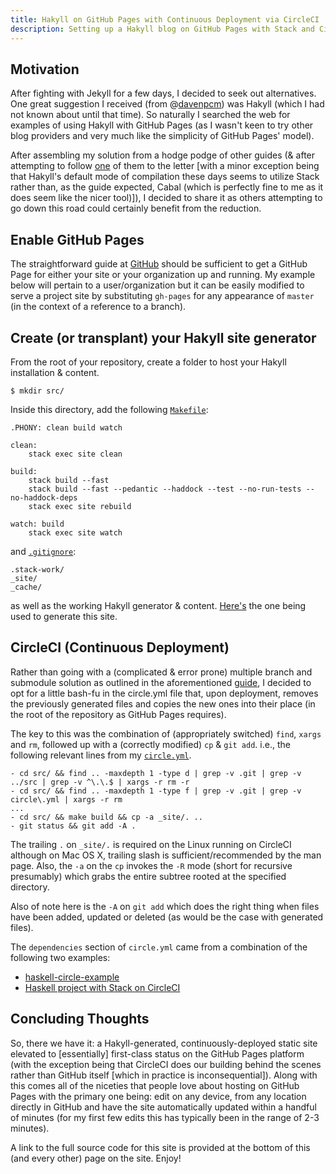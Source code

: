 ```yaml
---
title: Hakyll on GitHub Pages with Continuous Deployment via CircleCI
description: Setting up a Hakyll blog on GitHub Pages with Stack and CircleCI
---
```


## Motivation ##

After fighting with Jekyll for a few days, I decided to seek out alternatives.
One great suggestion I received (from @[davenpcm](https://twitter.com/davenpcm))
was Hakyll (which I had not known about until
that time). So naturally I searched the web for examples of using Hakyll with
GitHub Pages (as I wasn't keen to try other blog providers and very much like the
simplicity of GitHub Pages' model).

After assembling my solution from a hodge podge of other guides (& after
attempting to follow [one](https://www.stackbuilders.com/news/dr-hakyll-create-a-github-page-with-hakyll-and-circleci)
of them to the letter [with a minor exception being
that Hakyll's default mode of compilation these days seems to utilize Stack
rather than, as the guide expected, Cabal (which is perfectly fine to me as it does seem like the
nicer tool)]), I decided to share it as others
attempting to go down this road could certainly benefit from the reduction.

## Enable GitHub Pages ##

The straightforward guide at [GitHub](https://pages.github.com/)
should be sufficient to get a GitHub Page for either your site or your organization
up and running. My example below will pertain to a user/organization but it can be
easily modified to serve a project site by substituting `gh-pages` for any
appearance of `master` (in the context of a reference to a branch).

## Create (or transplant) your Hakyll site generator

From the root of your repository, create a folder to host your Hakyll
installation & content.

```
$ mkdir src/
```

Inside this directory, add the following [`Makefile`](https://github.com/johanatan/johanatan.github.io/blob/master/src/Makefile):

```
.PHONY: clean build watch

clean:
	stack exec site clean

build:
	stack build --fast
	stack build --fast --pedantic --haddock --test --no-run-tests --no-haddock-deps
	stack exec site rebuild

watch: build
	stack exec site watch
```

and [`.gitignore`](https://github.com/johanatan/johanatan.github.io/blob/master/src/.gitignore):
```
.stack-work/
_site/
_cache/
```

as well as the working Hakyll generator & content.
[Here's](https://github.com/johanatan/johanatan.github.io/tree/master/src)
the one being used to generate this site. 

## CircleCI (Continuous Deployment)

Rather than going with a (complicated & error prone) multiple branch and submodule
solution as outlined in the aforementioned [guide](https://www.stackbuilders.com/news/dr-hakyll-create-a-github-page-with-hakyll-and-circleci), I decided to opt for a little
bash-fu in the circle.yml file that, upon deployment, removes the previously generated
files and copies the new ones into their place (in the root of the repository as
GitHub Pages requires).

The key to this was the combination of (appropriately switched) `find`, `xargs` and
`rm`, followed up with a (correctly modified) `cp` & `git add`. i.e., the following
relevant lines from my [`circle.yml`](https://github.com/johanatan/johanatan.github.io/blob/master/circle.yml).

```
- cd src/ && find .. -maxdepth 1 -type d | grep -v .git | grep -v ../src | grep -v ^\.\.$ | xargs -r rm -r
- cd src/ && find .. -maxdepth 1 -type f | grep -v .git | grep -v circle\.yml | xargs -r rm
...
- cd src/ && make build && cp -a _site/. ..
- git status && git add -A .

```

The trailing `.` on `_site/.` is required on the Linux running on CircleCI although on
Mac OS X, trailing slash is sufficient/recommended by the man page. Also, the `-a` on
the `cp` invokes the `-R` mode (short for recursive presumably) which grabs the entire
subtree rooted at the specified directory.

Also of note here is the `-A` on `git add` which does the right thing when files have
been added, updated or deleted (as would be the case with generated files).

The `dependencies` section of `circle.yml` came from a combination of the following
two examples:

* [haskell-circle-example](https://github.com/begriffs/haskell-circle-example/blob/master/circle.yml)
* [Haskell project with Stack on CircleCI](https://gist.github.com/dbp/bef96402ea07001dfed2)

## Concluding Thoughts ##

So, there we have it: a Hakyll-generated, continuously-deployed static site elevated
to [essentially] first-class status on the GitHub Pages platform (with the exception
being that CircleCI does our building behind the scenes rather than GitHub itself
[which in practice is inconsequential]). Along with this comes all of the niceties
that people love about hosting on GitHub Pages with the primary one being: edit
on any device, from any location directly in GitHub and have the site automatically
updated within a handful of minutes (for my first few edits this has typically been
in the range of 2-3 minutes).

A link to the full source code for this site is provided at the bottom of this (and every other)
page on the site. Enjoy!
